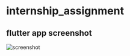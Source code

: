 # internship_assignment

## flutter app screenshot
![screenshot](https://github.com/user-attachments/assets/d3d83b14-1175-4f17-b314-c11dca338907)

